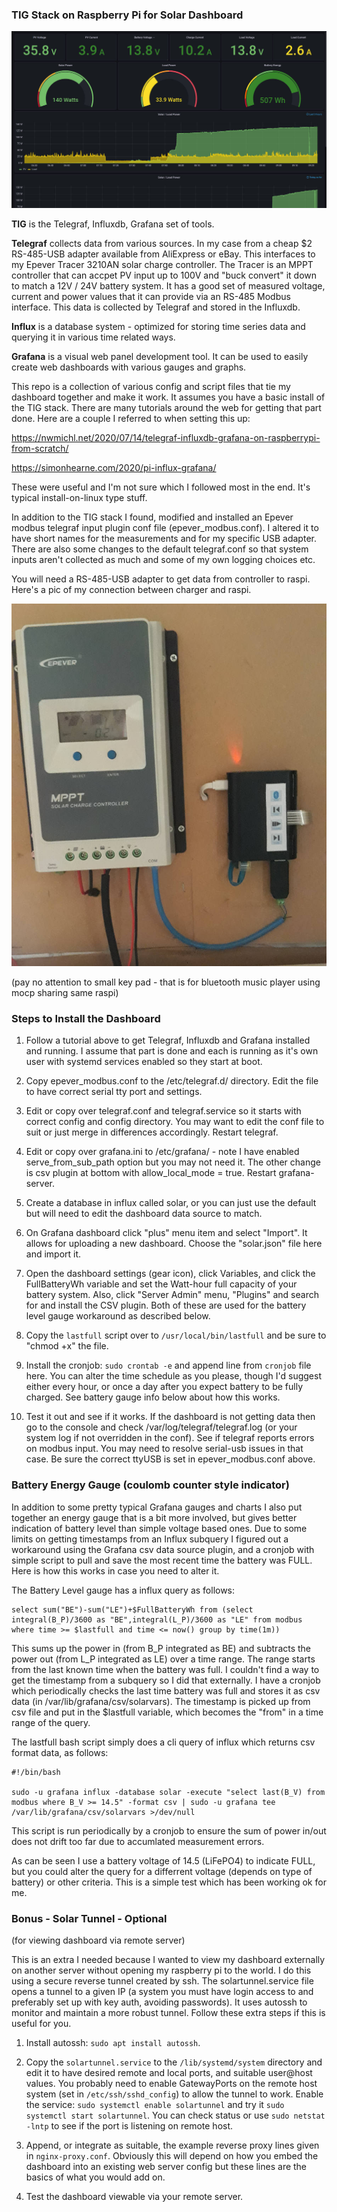 ### TIG Stack on Raspberry Pi for Solar Dashboard

![alt Solar Dashboard screen](dashboard.jpg "Dashboard screen cap")

**TIG** is the Telegraf, Influxdb, Grafana set of tools.

  **Telegraf** collects data from various sources. In my case from a cheap $2 RS-485-USB adapter available from AliExpress or eBay. This interfaces to my Epever Tracer 3210AN solar charge controller. The Tracer is an MPPT controller that can accpet PV input up to 100V and "buck convert" it down to match a 12V / 24V battery system. It has a good set of measured voltage, current and power values that it can provide via an RS-485 Modbus interface. This data is collected by Telegraf and stored in the Influxdb.
  
  **Influx** is a database system - optimized for storing time series data and querying it in various time related ways.
  
  **Grafana** is a visual web panel development tool. It can be used to easily create web dashboards with various gauges and graphs. 
  
This repo is a collection of various config and script files that tie my dashboard together and make it work. It assumes you have a basic install of the TIG stack. There are many tutorials around the web for getting that part done. Here are a couple I referred to when setting this up:

  https://nwmichl.net/2020/07/14/telegraf-influxdb-grafana-on-raspberrypi-from-scratch/
  
  https://simonhearne.com/2020/pi-influx-grafana/
  
These were useful and I'm not sure which I followed most in the end. It's typical install-on-linux type stuff.

In addition to the TIG stack I found, modified and installed an Epever modbus telegraf input plugin conf file (epever_modbus.conf). I altered it to have short names for the measurements and for my specific USB adapter. There are also some changes to the default telegraf.conf so that system inputs aren't collected as much and some of my own logging choices etc.

You will need a RS-485-USB adapter to get data from controller to raspi. Here's a pic of my connection between charger and raspi. 

![alt Solar charger connection to Raspi](solar_raspi.jpg "Charger and Raspi")

(pay no attention to small key pad  - that is for bluetooth music player using mocp sharing same raspi)

### Steps to Install the Dashboard

1. Follow a tutorial above to get Telegraf, Influxdb and Grafana installed and running. I assume that part is done and each is running as it's own user with systemd services enabled so they start at boot.

2. Copy epever_modbus.conf to the /etc/telegraf.d/ directory. Edit the file to have correct serial tty port and settings.

3. Edit or copy over telegraf.conf and telegraf.service so it starts with correct config and config directory. You may want to edit the conf file to suit or just merge in differences accordingly. Restart telegraf.

4. Edit or copy over grafana.ini to /etc/grafana/ - note I have enabled serve_from_sub_path option but you may not need it. The other change is csv plugin at bottom with allow_local_mode = true. Restart grafana-server.

5. Create a database in influx called solar, or you can just use the default but will need to edit the dashboard data source to match.

6. On Grafana dashboard click "plus" menu item and select "Import". It allows for uploading a new dashboard. Choose the "solar.json" file here and import it. 

7. Open the dashboard settings (gear icon), click Variables, and click the FullBatteryWh variable and set the Watt-hour full capacity of your battery system. Also, click "Server Admin" menu, "Plugins" and search for and install the CSV plugin. Both of these are used for the battery level gauge workaround as described below.

8. Copy the `lastfull` script over to `/usr/local/bin/lastfull` and be sure to "chmod +x" the file.

9. Install the cronjob: `sudo crontab -e` and append line from `cronjob` file here. You can alter the time schedule as you please, though I'd suggest either every hour, or once a day after you expect battery to be fully charged. See battery gauge info below about how this works.

10. Test it out and see if it works. If the dashboard is not getting data then go to the console and check /var/log/telegraf/telegraf.log (or your system log if not overridden in the conf). See if telegraf reports errors on modbus input. You may need to resolve serial-usb issues in that case. Be sure the correct ttyUSB is set in epever_modbus.conf above.


### Battery Energy Gauge (coulomb counter style indicator)

In addition to some pretty typical Grafana gauges and charts I also put together an energy gauge that is a bit more involved, but gives  better indication of battery level than simple voltage based ones. Due to some limits on getting timestamps from an Influx subquery I figured out a workaround using the Grafana csv data source plugin, and a cronjob with simple script to pull and save the most recent time the battery was FULL. Here is how this works in case you need to alter it.

The Battery Level gauge has a influx query as follows:

    select sum("BE")-sum("LE")+$FullBatteryWh from (select integral(B_P)/3600 as "BE",integral(L_P)/3600 as "LE" from modbus where time >= $lastfull and time <= now() group by time(1m))
    
This sums up the power in (from B_P integrated as BE) and subtracts the power out (from L_P integrated as LE) over a time range. The range  starts from the last known time when the battery was full. I couldn't find a way to get the timestamp from a subquery so I did that externally. I have a cronjob which periodically checks the last time battery was full and stores it as csv data (in /var/lib/grafana/csv/solarvars). The timestamp is picked up from csv file and put in the $lastfull variable, which becomes the "from" in a time range of the query.

The lastfull bash script simply does a cli query of influx which returns csv format data, as follows:

    #!/bin/bash

    sudo -u grafana influx -database solar -execute "select last(B_V) from modbus where B_V >= 14.5" -format csv | sudo -u grafana tee /var/lib/grafana/csv/solarvars >/dev/null

This script is run periodically by a cronjob to ensure the sum of power in/out does not drift too far due to accumlated measurement errors.

As can be seen I use a battery voltage of 14.5 (LiFePO4) to indicate FULL, but you could alter the query for a differrent voltage (depends on type of battery) or other criteria. This is a simple test which has been working ok for me.
  
### Bonus - Solar Tunnel - Optional

  (for viewing dashboard via remote server)

This is an extra I needed because I wanted to view my dashboard externally on another server without opening my raspberry pi to the world. I do this using a secure reverse tunnel created by ssh. The solartunnel.service file opens a tunnel to a given IP (a system you must have login access to and preferably set up with key auth, avoiding passwords). It uses autossh to monitor and maintain a more robust tunnel. Follow these extra steps if this is useful for you.

1. Install autossh:  `sudo apt install autossh`.

2. Copy the `solartunnel.service` to the `/lib/systemd/system` directory and edit it to have desired remote and local ports, and suitable user@host values. You probably need to enable GatewayPorts on the remote host system (set in `/etc/ssh/sshd_config`) to allow the tunnel to work. Enable the service: `sudo systemctl enable solartunnel` and try it `sudo systemctl start solartunnel`. You can check status or use `sudo netstat -lntp` to see if the port is listening on remote host.

3. Append, or integrate as suitable, the example reverse proxy lines given in `nginx-proxy.conf`. Obviously this will depend on how you embed the dashboard into an existing web server config but these lines are the basics of what you would add on.

4. Test the dashboard viewable via your remote server.
